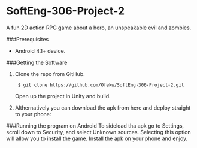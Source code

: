 # SoftEng-306-Project-2
A fun 2D action RPG game about a hero, an unspeakable evil and zombies. 

###Prerequisites
* Android 4.1+ device.

###Getting the Software
 1. Clone the repo from GitHub.

      ` $ git clone https://github.com/Ofekw/SoftEng-306-Project-2.git`
      
    Open up the project in Unity and build.
    
 2. Althernatively you can download the apk from here and deploy straight to your phone:
  

###Running the program on Android
To sideload tha apk go to Settings, scroll down to Security, and select Unknown sources. Selecting this option will allow you to install the game. Install the apk on your phone and enjoy.
